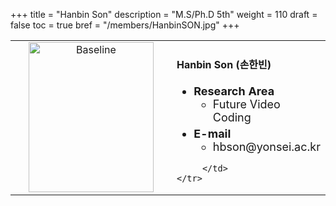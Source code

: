 +++
title = "Hanbin Son"
description = "M.S/Ph.D 5th"
weight = 110
draft = false
toc = true
bref = "/members/HanbinSON.jpg"
+++

<table>
    <tr>
       <td width="280" align="center" valign="top">
          <img alt="Baseline" width="200px" height="240" src="/members/HanbinSON.jpg">
       </td>
       <td>
            <h4>Hanbin Son (손한빈)</h4>
            <ul class="member_info">
                <li style="font-size: 18px"><b>Research Area</b>
                    <ul class="interest">
                        <li style="margin-bottom: 5px">Future Video Coding</li>
                    </ul>
                </li>
                <li style="font-size: 18px"><b>E-mail</b>
                    <ul>
                        <li style="margin-bottom: 5px">hbson@yonsei.ac.kr</li>
                    </ul>
                </li>
            </ul>
            
         </td>
    </tr>
</table>